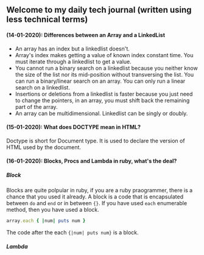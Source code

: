 ## Welcome to my daily tech journal (written using less technical terms)

#### (14-01-2020): Differences between an Array and a LinkedList

- An array has an index but a linkedlist doesn't.
- Array's index makes getting a value of known index constant time. You must iterate through a linkedlist to get a value.
- You cannot run a binary search on a linkedlist because you neither know the size of the list nor its mid-position without transversing the list. You can run a binary/linear search on an array. You can only run a linear search on a linkedlist.
- Insertions or deletions from a linkedlist is faster because you just need to change the pointers, in an array, you must shift back the remaining part of the array.
- An array can be multidimensional. Linkedlist can be singly or doubly.

#### (15-01-2020): What does DOCTYPE mean in HTML?

Doctype is short for Document type. It is used to declare the version of HTML used by the document.

#### (16-01-2020): Blocks, Procs and Lambda in ruby, what's the deal?
##### Block

Blocks are quite polpular in ruby, if you are a ruby praogrammer, there is a chance that you used it already. A block is a code that is encapsulated between `do` and `end` or in between `{}`. If you have used `each` enumerable method, then you have used a block.

```ruby
array.each { |num| puts num }
```
The code after the each `{|num| puts num}` is a block.

##### Lambda
